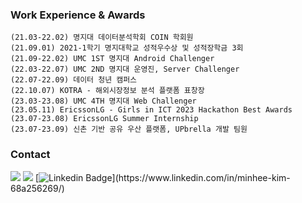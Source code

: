 

### Work Experience & Awards
```
(21.03-22.02) 명지대 데이터분석학회 COIN 학회원
(21.09.01) 2021-1학기 명지대학교 성적우수상 및 성적장학금 3회
(21.09-22.02) UMC 1ST 명지대 Android Challenger 
(22.03-22.07) UMC 2ND 명지대 운영진, Server Challenger
(22.07-22.09) 데이터 청년 캠퍼스 
(22.10.07) KOTRA - 해외시장정보 분석 플랫폼 표창장
(23.03-23.08) UMC 4TH 명지대 Web Challenger
(23.05.11) EricssonLG - Girls in ICT 2023 Hackathon Best Awards
(23.07-23.08) EricssonLG Summer Internship
(23.07-23.09) 신촌 기반 공유 우산 플랫폼, UPbrella 개발 팀원
```

### Contact
  <a href="https://anna-in-workplace.tistory.com/"><img src="https://img.shields.io/badge/Tistory-A9BCF5?style=flat-square&logo=GitHub Sponsors&logoColor=white&link=https://anna-in-workplace.tistory.com//"/></a> 
  <a href="mailto:mink141416@gmail.com"><img src="https://img.shields.io/badge/Gmail-D0A9F5?style=flat-square&logo=Gmail&logoColor=white&link=mailto:mink141416@gmail.com"/></a>
  [![Linkedin Badge](https://img.shields.io/badge/-LinkedIn-blue?style=flat-square&logo=Linkedin&logoColor=white&link=[https://www.linkedin.com/in/seong-yun-byeon-8183a8113](https://www.linkedin.com/in/minhee-kim-68a256269/)/)](https://www.linkedin.com/in/minhee-kim-68a256269/)
	




